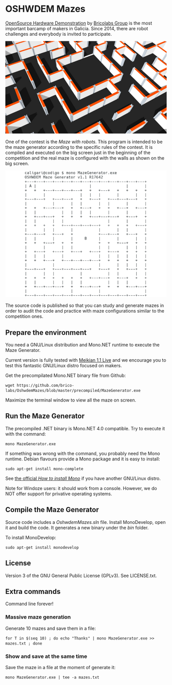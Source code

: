 # OSHWDEM Mazes

[OpenSource Hardware Demonstration][OSH01] by [Bricolabs Group][BRI01] is the most important barcamp of makers in Galicia. Since 2014, there are robot challenges and everybody is invited to participate.

![Constructed maze](img/maze.png)

One of the contest is the _Maze with robots_. This program is intended to be the maze generator according to the specific rules of the contest. It is compiled and executed on the big screen just in the beginning of the competition and the real maze is configured with the walls as shown on the big screen.

![Executing Maze Generator](img/console.png)

The source code is published so that you can study and generate mazes in order to audit the code and practice with maze configurations similar to the competition ones.


## Prepare the environment

You need a GNU/Linux distribution and Mono.NET runtime to execute the Maze Generator. 

Current version is fully tested with [Meikian 1.1 Live][MEI01] and we encourage you to test this fantastic GNU/Linux distro focused on makers.

Get the precompilated Mono.NET binary file from Github:

    wget https://github.com/brico-labs/OshwdemMazes/blob/master/precompiled/MazeGenerator.exe

Maximize the terminal window to view all the maze on screen.



## Run the Maze Generator

The precompiled .NET binary is Mono.NET 4.0 compatible. Try to execute it with the command:

    mono MazeGenerator.exe

If something was wrong with the command, you probably need the Mono runtime. Debian flavours provide a Mono package and it is easy to install:

    sudo apt-get install mono-complete

See [the official _How to install Mono_][MON01] if you have another GNU/Linux distro.

Note for Windoze users: it should work from a console. However, we do NOT offer support for privative operating systems.



## Compile the Maze Generator

Source code includes a _OshwdemMazes.sln_ file. Install MonoDevelop, open it and build the code. It generates a new binary under the _bin_ folder.

To install MonoDevelop:

    sudo apt-get install monodevelop



## License

Version 3 of the GNU General Public License (GPLv3). See LICENSE.txt.



## Extra commands

Command line forever!


### Massive maze generation

Generate 10 mazes and save them in a file:

    for T in $(seq 10) ; do echo "Thanks" | mono MazeGenerator.exe >> mazes.txt ; done


### Show and save at the same time

Save the maze in a file at the moment of generate it:

    mono MazeGenerator.exe | tee -a mazes.txt



[BRI01]: http://bricolabs.cc/
[MEI01]: http://meikian.eu/
[MON01]: http://www.mono-project.com/docs/getting-started/install/linux/
[OSH01]: http://oshwdem.org/


